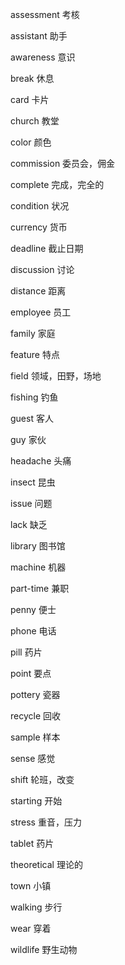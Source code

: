 assessment   考核

assistant    助手

awareness    意识

break        休息

card         卡片

church       教堂

color        颜色

commission   委员会，佣金

complete     完成，完全的

condition    状况

currency     货币

deadline     截止日期

discussion   讨论

distance     距离

employee     员工

family       家庭

feature      特点

field        领域，田野，场地

fishing      钓鱼

guest        客人

guy          家伙

headache     头痛

insect       昆虫

issue        问题

lack         缺乏

library      图书馆

machine      机器

part-time    兼职

penny        便士

phone        电话

pill         药片

point        要点

pottery      瓷器

recycle      回收

sample       样本

sense        感觉

shift        轮班，改变

starting     开始

stress       重音，压力

tablet       药片

theoretical  理论的

town         小镇

walking      步行

wear         穿着

wildlife     野生动物

